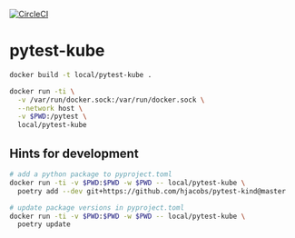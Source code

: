 <!--

    TODO:

    - Add the project to the CircleCI:
      https://circleci.com/setup-project/gh/giantswarm/REPOSITORY_NAME

    - Import RELEASE_TOKEN variable from template repository for the builds:
      https://circleci.com/gh/giantswarm/REPOSITORY_NAME/edit#env-vars

    - Change the badge (with style=shield):
      https://circleci.com/gh/giantswarm/REPOSITORY_NAME/edit#badges
      If this is a private repository token with scope `status` will be needed.

    - Run `devctl replace -i "REPOSITORY_NAME" "$(basename $(git rev-parse --show-toplevel))" *.md`
      and commit your changes.

    - If the repository is public consider adding godoc badge. This should be
      the first badge separated with a single space.
      [![GoDoc](https://godoc.org/github.com/giantswarm/REPOSITORY_NAME?status.svg)](http://godoc.org/github.com/giantswarm/REPOSITORY_NAME)

-->
[![CircleCI](https://circleci.com/gh/giantswarm/template.svg?style=shield&circle-token=cbabd7d13186f190fca813db4f0c732b026f5f6c)](https://circleci.com/gh/giantswarm/template)

# pytest-kube



```bash
docker build -t local/pytest-kube .

docker run -ti \
  -v /var/run/docker.sock:/var/run/docker.sock \
  --network host \
  -v $PWD:/pytest \
  local/pytest-kube
```



## Hints for development

```bash
# add a python package to pyproject.toml
docker run -ti -v $PWD:$PWD -w $PWD -- local/pytest-kube \
  poetry add --dev git+https://github.com/hjacobs/pytest-kind@master

# update package versions in pyproject.toml
docker run -ti -v $PWD:$PWD -w $PWD -- local/pytest-kube \
  poetry update
```
